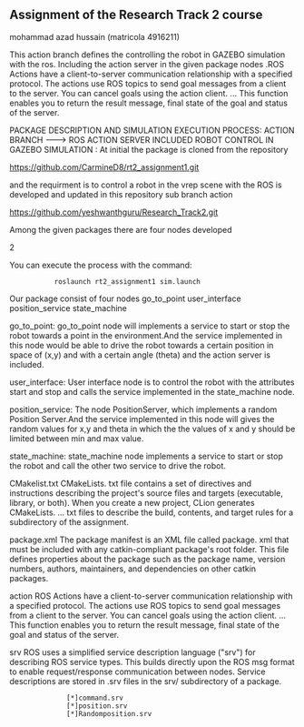 ## Assignment of the Research Track 2 course 
 mohammad azad hussain (matricola 4916211)

This action branch defines the controlling the robot in GAZEBO simulation with the ros. Including the action server in the given package nodes .ROS Actions have a client-to-server communication relationship with a specified protocol. The actions use ROS topics to send goal messages from a client to the server. You can cancel goals using the action client. ... This function enables you to return the result message, final state of the goal and status of the server.

PACKAGE DESCRIPTION AND SIMULATION EXECUTION PROCESS:
ACTION BRANCH ---> ROS ACTION SERVER INCLUDED ROBOT CONTROL IN GAZEBO SIMULATION
: At initial the package is cloned from the repository

https://github.com/CarmineD8/rt2_assignment1.git

and the requirment is to control a robot in the vrep scene with the ROS is developed and updated in this repository sub branch action

https://github.com/yeshwanthguru/Research_Track2.git

Among the given packages there are four nodes developed

2

You can execute the process with the command:

               roslaunch rt2_assignment1 sim.launch
Our package consist of four nodes
go_to_point
user_interface
position_service
state_machine

go_to_point:
go_to_point node will implements a service to start or stop the robot towards a point in the environment.And the service implemented in this node would be able to drive the robot towards a certain position in space of (x,y) and with a certain angle (theta) and the action server is included.

user_interface:
User interface node is to control the robot with the attributes start and stop and calls the service implemented in the state_machine node.

position_service:
The node PositionServer, which implements a random Position Server.And the service implemented in this node will gives the random values for x,y and theta in which the the values of x and y should be limited between min and max value.

state_machine:
state_machine node implements a service to start or stop the robot and call the other two service to drive the robot.

CMakelist.txt
CMakeLists. txt file contains a set of directives and instructions describing the project's source files and targets (executable, library, or both). When you create a new project, CLion generates CMakeLists. ... txt files to describe the build, contents, and target rules for a subdirectory of the assignment.

package.xml
The package manifest is an XML file called package. xml that must be included with any catkin-compliant package's root folder. This file defines properties about the package such as the package name, version numbers, authors, maintainers, and dependencies on other catkin packages.

action
ROS Actions have a client-to-server communication relationship with a specified protocol. The actions use ROS topics to send goal messages from a client to the server. You can cancel goals using the action client. ... This function enables you to return the result message, final state of the goal and status of the server.

srv
ROS uses a simplified service description language ("srv") for describing ROS service types. This builds directly upon the ROS msg format to enable request/response communication between nodes. Service descriptions are stored in .srv files in the srv/ subdirectory of a package.

                  [*]command.srv
                  [*]position.srv
                  [*]Randomposition.srv

